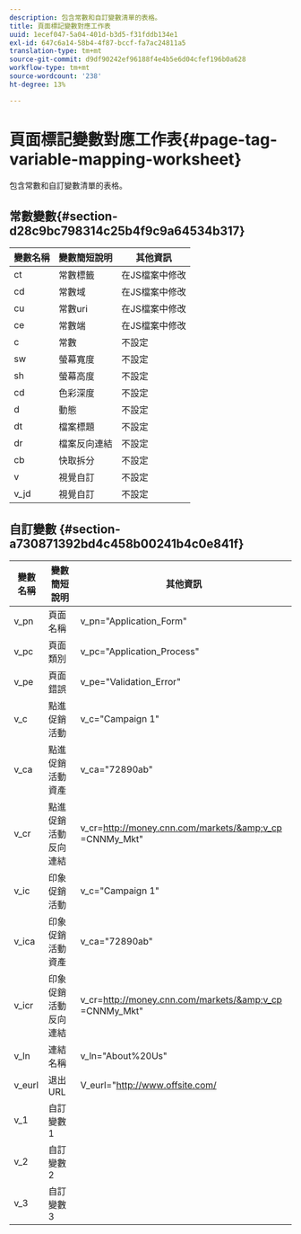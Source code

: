 ```yaml
---
description: 包含常數和自訂變數清單的表格。
title: 頁面標記變數對應工作表
uuid: 1ecef047-5a04-401d-b3d5-f31fddb134e1
exl-id: 647c6a14-58b4-4f87-bccf-fa7ac24811a5
translation-type: tm+mt
source-git-commit: d9df90242ef96188f4e4b5e6d04cfef196b0a628
workflow-type: tm+mt
source-wordcount: '238'
ht-degree: 13%

---
```


# 頁面標記變數對應工作表{#page-tag-variable-mapping-worksheet}

包含常數和自訂變數清單的表格。

## 常數變數{#section-d28c9bc798314c25b4f9c9a64534b317}

| 變數名稱 | 變數簡短說明 | 其他資訊 |
|---|---|---|
| ct | 常數標籤 | 在JS檔案中修改 |
| cd | 常數域 | 在JS檔案中修改 |
| cu | 常數uri | 在JS檔案中修改 |
| ce | 常數端 | 在JS檔案中修改 |
| c | 常數 | 不設定 |
| sw | 螢幕寬度 | 不設定 |
| sh | 螢幕高度 | 不設定 |
| cd | 色彩深度 | 不設定 |
| d | 動態 | 不設定 |
| dt | 檔案標題 | 不設定 |
| dr | 檔案反向連結 | 不設定 |
| cb | 快取拆分 | 不設定 |
| v | 視覺自訂 | 不設定 |
| v_jd | 視覺自訂 | 不設定 |

## 自訂變數 {#section-a730871392bd4c458b00241b4c0e841f}

| 變數名稱 | 變數簡短說明 | 其他資訊 |
|---|---|---|
| v_pn | 頁面名稱 | v_pn=&quot;Application_Form&quot; |
| v_pc | 頁面類別 | v_pc=&quot;Application_Process&quot; |
| v_pe | 頁面錯誤 | v_pe=&quot;Validation_Error&quot; |
| v_c | 點進促銷活動 | v_c=&quot;Campaign 1&quot; |
| v_ca | 點進促銷活動資產 | v_ca=&quot;72890ab&quot; |
| v_cr | 點進促銷活動反向連結 | v_cr=http://money.cnn.com/markets/&amp;v_cp =CNNMy_Mkt&quot; |
| v_ic | 印象促銷活動 | v_c=&quot;Campaign 1&quot; |
| v_ica | 印象促銷活動資產 | v_ca=&quot;72890ab&quot; |
| v_icr | 印象促銷活動反向連結 | v_cr=http://money.cnn.com/markets/&amp;v_cp =CNNMy_Mkt&quot; |
| v_ln | 連結名稱 | v_ln=&quot;About%20Us&quot; |
| v_eurl | 退出URL | V_eurl=&quot;http://www.offsite.com/ |
| v_1 | 自訂變數1 |  |
| v_2 | 自訂變數2 |  |
| v_3 | 自訂變數3 |  |
